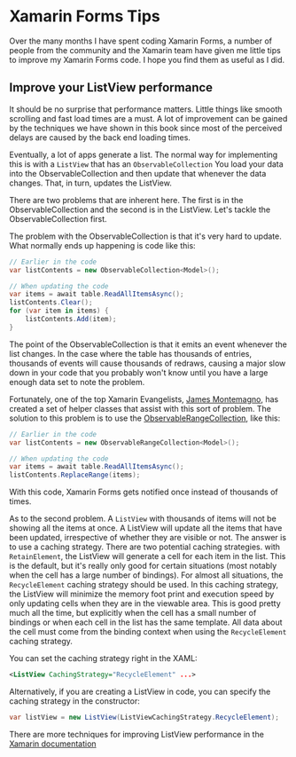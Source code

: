 # Xamarin Forms Tips

Over the many months I have spent coding Xamarin Forms, a number of people
from the community and the Xamarin team have given me little tips to improve
my Xamarin Forms code.  I hope you find them as useful as I did.

## Improve your ListView performance

It should be no surprise that performance matters.  Little things like smooth
scrolling and fast load times are a must.  A lot of improvement can be gained
by the techniques we have shown in this book since most of the perceived delays
are caused by the back end loading times.

Eventually, a lot of apps generate a list.  The normal way for implementing
this is with a `ListView` that has an `ObservableCollection`  You load your
data into the ObservableCollection and then update that whenever the data
changes.  That, in turn, updates the ListView.

There are two problems that are inherent here.  The first is in the ObservableCollection
and the second is in the ListView.  Let's tackle the ObservableCollection first.

The problem with the ObservableCollection is that it's very hard to update.
What normally ends up happening is code like this:

```csharp
// Earlier in the code
var listContents = new ObservableCollection<Model>();

// When updating the code
var items = await table.ReadAllItemsAsync();
listContents.Clear();
for (var item in items) {
    listContents.Add(item);
}
```

The point of the ObservableCollection is that it emits an event whenever the
list changes.  In the case where the table has thousands of entries, thousands
of events will cause thousands of redraws, causing a major slow down in your
code that you probably won't know until you have a large enough data set to
note the problem.

Fortunately, one of the top Xamarin Evangelists, [James Montemagno][1], has
created a set of helper classes that assist with this sort of problem.  The
solution to this problem is to use the [ObservableRangeCollection][2], like
this:

```csharp
// Earlier in the code
var listContents = new ObservableRangeCollection<Model>();

// When updating the code
var items = await table.ReadAllItemsAsync();
listContents.ReplaceRange(items);
```

With this code, Xamarin Forms gets notified once instead of thousands of times.

As to the second problem.  A `ListView` with thousands of items will not be
showing all the items at once.  A ListView will update all the items that have
been updated, irrespective of whether they are visible or not.  The answer is
to use a caching strategy.  There are two potential caching strategies.  with
`RetainElement`, the ListView will generate a cell for each item in the list.
This is the default, but it's really only good for certain situations (most
notably when the cell has a large number of bindings).  For almost all situations,
the `RecycleElement` caching strategy should be used.  In this caching strategy,
the ListView will minimize the memory foot print and execution speed by only
updating cells when they are in the viewable area.  This is good pretty much
all the time, but explicitly when the cell has a small number of bindings or
when each cell in the list has the same template.  All data about the cell must
come from the binding context when using the `RecycleElement` caching strategy.

You can set the caching strategy right in the XAML:

```xml
<ListView CachingStrategy="RecycleElement" ...>
```

Alternatively, if you are creating a ListView in code, you can specify the
caching strategy in the constructor:

```csharp
var listView = new ListView(ListViewCachingStrategy.RecycleElement);
```

There are more techniques for improving ListView performance in the
[Xamarin documentation][3]

[1]: https://github.com/jamesmontemagno
[2]: https://github.com/jamesmontemagno/mvvm-helpers/blob/35f0ddd7e739eb5daed3c90cae1334d3e674229b/MvvmHelpers/ObservableRangeCollection.cs
[3]: https://developer.xamarin.com/guides/xamarin-forms/user-interface/listview/performance/
